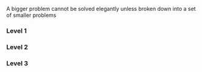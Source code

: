 A bigger problem cannot be solved elegantly unless broken down into a set of smaller problems

### Level 1


### Level 2


### Level 3

